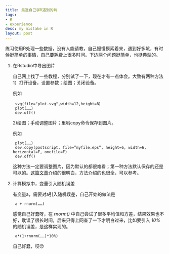 ```yaml
---
title: 最近自己学R遇到的坑
tags:
- R
- experience
desc: my mistake in R 
layout: post
---
```


练习使用R处理一些数据，没有人能请教，自己慢慢摸索着来，遇到好多坑，有时候挺简单的事情，自己要耗费上很多时间。下边两个问题挺简单，也挺典型的。

1. 在Rstudio中导出图片
 
   自己网上找了一些教程，分别试了一下，现在才有一点体会。大致有两种方法
   1）打开设备，设置参数；绘图；关闭设备。

   例如

        svg(file="plot.svg",width=12,height=8）
        plot(……)
        dev.off()

   2)绘图；手动调整图片；里哟copy命令保存到图片。

   例如

        plot(……)
        dev.copy(postscript, file=”myfile.eps”, height=6, width=6, horizontal=F, onefile=F)
        dev.off()

    这种方法一定要调整图片，因为默认的都很难看；第一种方法默认保存的还是可以的。[这篇文章](http://blog.leanote.com/post/songtaogui/%5B%E8%BD%AC%E8%BD%BD%5D-R%E5%9B%BE%E7%89%87%E7%9A%84%E5%AF%BC%E5%87%BA)介绍的很明白，方法介绍的也很全，可以参考。

2. 计算模拟中，变量引入随机误差
   
   有变量a，需要对a引入随机误差，自己开始的做法是
        
        a + rnorm(……)

   感觉自己好蠢呀，在 *rnorm()* 中自己尝试了很多平均值和方差，结果效果也不好，耽误了很长时间，后来只得上网查了一下才明白过来，比如要引入 *10%* 的随机误差，是这样实现的。

        a*(1+rnorm(……)*10%)

    自己好蠢，哎😔
